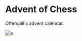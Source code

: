 # Advent of Chess

Offerspill's advent calendar.

![e](https://user-images.githubusercontent.com/1413265/100541727-06e98980-3246-11eb-9e82-78bbc7de29dd.png)
